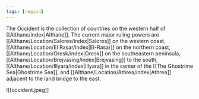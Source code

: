 ```yaml
---
tags: [region]
---
```


The Occident is the collection of countries on the western half of [[Althane/index|Althane]]. The current major ruling powers are [[Althane/Location/Salores/index|Salores]] on the western coast, [[Althane/Location/El Rasar/index|El-Rasar]] on the northern coast, [[Althane/Location/Oresk/index|Oresk]] on the southeastern peninsula, [[Althane/Location/Brejvasing/index|Brejvasing]] to the south, [[Althane/Location/Illyara/index|Illyara]] in the center of the [[The Ghostrime Sea|Ghostrime Sea]], and [[Althane/Location/Athrea/index|Athrea]] adjacent to the land bridge to the east.

![[occident.jpeg]]